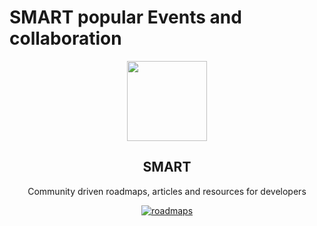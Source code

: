 # SMART popular Events and collaboration
<p align="center">
  <img src="https://scontent.fcai21-3.fna.fbcdn.net/v/t1.6435-9/79454425_689540278120187_8927846499837018112_n.jpg?_nc_cat=100&ccb=1-5&_nc_sid=09cbfe&_nc_ohc=FgPnV8D4SPoAX_spsja&_nc_ht=scontent.fcai21-3.fna&oh=00_AT9SRnJgxWutTRfoOC2sPeKk6M_yo4pQ2r0Mxou__6mliw&oe=61E44802" height="128">
  <h2 align="center">SMART</h2>
  <p align="center">Community driven roadmaps, articles and resources for developers<p>
  <p align="center">
    <a href="https://www.facebook.com/Sohaguniversity2020/">
    	<img src="https://scontent.fcai21-4.fna.fbcdn.net/v/t1.6435-9/s960x960/77059367_689540794786802_4581201306928021504_n.jpg?_nc_cat=109&ccb=1-5&_nc_sid=e3f864&_nc_ohc=IH76BJBaS0kAX8kW_NB&_nc_ht=scontent.fcai21-4.fna&oh=00_AT_72VqYlUrFUMVzVhuDtFm1c1XjUmQ-q8raHPWh6GYfTw&oe=61E6EA7E" alt="roadmaps" />
    </a>
  </p>
</p>
